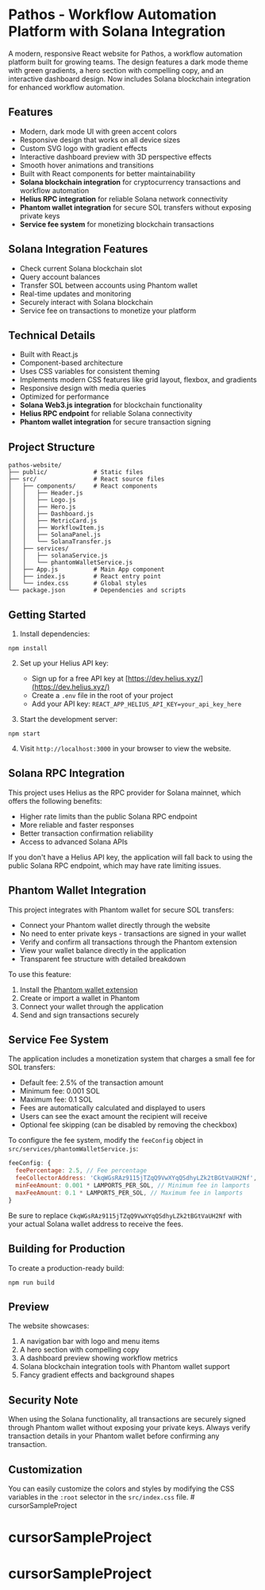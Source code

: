 # Pathos - Workflow Automation Platform with Solana Integration

A modern, responsive React website for Pathos, a workflow automation platform built for growing teams. The design features a dark mode theme with green gradients, a hero section with compelling copy, and an interactive dashboard design. Now includes Solana blockchain integration for enhanced workflow automation.

## Features

- Modern, dark mode UI with green accent colors
- Responsive design that works on all device sizes
- Custom SVG logo with gradient effects
- Interactive dashboard preview with 3D perspective effects
- Smooth hover animations and transitions
- Built with React components for better maintainability
- **Solana blockchain integration** for cryptocurrency transactions and workflow automation
- **Helius RPC integration** for reliable Solana network connectivity
- **Phantom wallet integration** for secure SOL transfers without exposing private keys
- **Service fee system** for monetizing blockchain transactions

## Solana Integration Features

- Check current Solana blockchain slot
- Query account balances
- Transfer SOL between accounts using Phantom wallet
- Real-time updates and monitoring
- Securely interact with Solana blockchain
- Service fee on transactions to monetize your platform

## Technical Details

- Built with React.js
- Component-based architecture
- Uses CSS variables for consistent theming
- Implements modern CSS features like grid layout, flexbox, and gradients
- Responsive design with media queries
- Optimized for performance
- **Solana Web3.js integration** for blockchain functionality
- **Helius RPC endpoint** for reliable Solana connectivity
- **Phantom wallet integration** for secure transaction signing

## Project Structure

```
pathos-website/
├── public/             # Static files
├── src/                # React source files
│   ├── components/     # React components
│   │   ├── Header.js
│   │   ├── Logo.js
│   │   ├── Hero.js
│   │   ├── Dashboard.js
│   │   ├── MetricCard.js
│   │   ├── WorkflowItem.js
│   │   ├── SolanaPanel.js
│   │   └── SolanaTransfer.js
│   ├── services/
│   │   ├── solanaService.js
│   │   └── phantomWalletService.js
│   ├── App.js          # Main App component
│   ├── index.js        # React entry point
│   └── index.css       # Global styles
└── package.json        # Dependencies and scripts
```

## Getting Started

1. Install dependencies:

```
npm install
```

2. Set up your Helius API key:
   - Sign up for a free API key at [https://dev.helius.xyz/](https://dev.helius.xyz/)
   - Create a `.env` file in the root of your project
   - Add your API key: `REACT_APP_HELIUS_API_KEY=your_api_key_here`

3. Start the development server:

```
npm start
```

4. Visit `http://localhost:3000` in your browser to view the website.

## Solana RPC Integration

This project uses Helius as the RPC provider for Solana mainnet, which offers the following benefits:
- Higher rate limits than the public Solana RPC endpoint
- More reliable and faster responses
- Better transaction confirmation reliability
- Access to advanced Solana APIs

If you don't have a Helius API key, the application will fall back to using the public Solana RPC endpoint, which may have rate limiting issues.

## Phantom Wallet Integration

This project integrates with Phantom wallet for secure SOL transfers:
- Connect your Phantom wallet directly through the website
- No need to enter private keys - transactions are signed in your wallet
- Verify and confirm all transactions through the Phantom extension
- View your wallet balance directly in the application
- Transparent fee structure with detailed breakdown

To use this feature:
1. Install the [Phantom wallet extension](https://phantom.app/download)
2. Create or import a wallet in Phantom
3. Connect your wallet through the application
4. Send and sign transactions securely

## Service Fee System

The application includes a monetization system that charges a small fee for SOL transfers:

- Default fee: 2.5% of the transaction amount
- Minimum fee: 0.001 SOL
- Maximum fee: 0.1 SOL
- Fees are automatically calculated and displayed to users
- Users can see the exact amount the recipient will receive
- Optional fee skipping (can be disabled by removing the checkbox)

To configure the fee system, modify the `feeConfig` object in `src/services/phantomWalletService.js`:

```javascript
feeConfig: {
  feePercentage: 2.5, // Fee percentage
  feeCollectorAddress: 'CkqWGsRAz9115jTZqQ9VwXYqQSdhyLZk2tBGtVaUH2Nf', // Your SOL address to receive fees
  minFeeAmount: 0.001 * LAMPORTS_PER_SOL, // Minimum fee in lamports
  maxFeeAmount: 0.1 * LAMPORTS_PER_SOL, // Maximum fee in lamports
}
```

Be sure to replace `CkqWGsRAz9115jTZqQ9VwXYqQSdhyLZk2tBGtVaUH2Nf` with your actual Solana wallet address to receive the fees.

## Building for Production

To create a production-ready build:

```
npm run build
```

## Preview

The website showcases:
1. A navigation bar with logo and menu items
2. A hero section with compelling copy
3. A dashboard preview showing workflow metrics
4. Solana blockchain integration tools with Phantom wallet support
5. Fancy gradient effects and background shapes

## Security Note

When using the Solana functionality, all transactions are securely signed through Phantom wallet without exposing your private keys. Always verify transaction details in your Phantom wallet before confirming any transaction.

## Customization

You can easily customize the colors and styles by modifying the CSS variables in the `:root` selector in the `src/index.css` file. # cursorSampleProject
# cursorSampleProject
# cursorSampleProject
